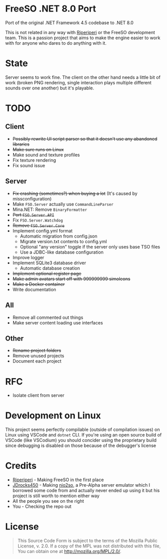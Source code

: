# FreeSO .NET 8.0 Port
Port of the original .NET Framework 4.5 codebase to .NET 8.0

This is not related in any way with [Riperiperi](https://github.com/riperiperi) or the FreeSO development team. This is a passion project that aims to make the engine easier to work with for anyone who dares to do anything with it.

# State
Server seems to work fine. The client on the other hand needs a little bit of work (broken PNG rendering, single interaction plays multiple different sounds over one another) but it's playable.

# TODO
## Client
- ~~Possibly rewrite UI script parser so that it doesn't use any abandoned libraries~~
- ~~Make sure runs on Linux~~
- Make sound and texture profiles
- Fix texture rendering
- Fix sound issue

## Server
- ~~Fix crashing (sometimes?) when buying a lot~~ (It's caused by missconfiguration)
- Make `FSO.Server` actually use `CommandLineParser`
- Mina.NET: Remove `BinaryFormatter`
- ~~Port `FSO.Server.API`~~
- Fix `FSO.Server.Watchdog`
- ~~Remove `FSO.Server.Core`~~
- Implement config.yml format
  - Automatic migration from config.json
  - Migrate version.txt contents to config.yml
  - Optional "any version" toggle if the server only uses base TSO files
  - Use a JDBC-like database configuration
- Improve logger
- Implement SQLite3 database driver
  - Automatic database creation
- ~~Implement optional register page~~
- ~~Make admin avatars start off with 999999999 simoleons~~
- ~~Make a Docker container~~
- Write documentation

## All
- Remove all commented out things
- Make server content loading use interfaces 

## Other
- ~~Rename project folders~~
- Remove unused projects
- Document each project

# RFC
- Isolate client from server

# Development on Linux
This project seems perfectly compilable (outside of compilation issues) on Linux using VSCode and `dotnet` CLI. If you're using an open source build of VSCode (like VSCodium) you should concider using the proprietary build since debugging is disabled on those because of the debugger's license

# Credits
- [Riperiperi](https://github.com/riperiperi) - Making FreeSO in the first place
- [JDrocks450](https://github.com/JDrocks450) - Making [nio2so](https://github.com/JDrocks450/nio2so), a Pre-Alpha server emulator which I borrowed some code from and actually never ended up using it but his project is still worth to mention either way
- All the people you see on the right 
- You - Checking the repo out

# License
> This Source Code Form is subject to the terms of the Mozilla Public License, v. 2.0.
> If a copy of the MPL was not distributed with this file, You can obtain one at
> http://mozilla.org/MPL/2.0/.

